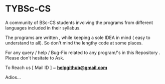 # TYBSc-CS

A community of BSc-CS students involving the programs from different languages included in their syllabus.

The programs are written ,  while keeping a  sole IDEA in mind ( easy to understand to all). So don't mind the lengthy code at some places.

For any query / help / Bug-Fix related to any program/'s in this Repository .   Please don't hesitate to Ask. 

To Reach us  [  Mail ID ] ~  <b> helpgithub@gmail.com </b>

Adios...

